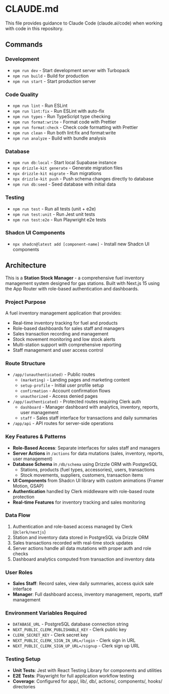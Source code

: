 # CLAUDE.md

This file provides guidance to Claude Code (claude.ai/code) when working with code in this repository.

## Commands

### Development
- `npm run dev` - Start development server with Turbopack
- `npm run build` - Build for production
- `npm run start` - Start production server

### Code Quality
- `npm run lint` - Run ESLint
- `npm run lint:fix` - Run ESLint with auto-fix
- `npm run types` - Run TypeScript type checking
- `npm run format:write` - Format code with Prettier
- `npm run format:check` - Check code formatting with Prettier
- `npm run clean` - Run both lint:fix and format:write
- `npm run analyze` - Build with bundle analysis

### Database
- `npm run db:local` - Start local Supabase instance
- `npx drizzle-kit generate` - Generate migration files
- `npx drizzle-kit migrate` - Run migrations
- `npx drizzle-kit push` - Push schema changes directly to database
- `npm run db:seed` - Seed database with initial data

### Testing
- `npm run test` - Run all tests (unit + e2e)
- `npm run test:unit` - Run Jest unit tests
- `npm run test:e2e` - Run Playwright e2e tests

### Shadcn UI Components
- `npx shadcn@latest add [component-name]` - Install new Shadcn UI components

## Architecture

This is a **Station Stock Manager** - a comprehensive fuel inventory management system designed for gas stations. Built with Next.js 15 using the App Router with role-based authentication and dashboards.

### Project Purpose
A fuel inventory management application that provides:
- Real-time inventory tracking for fuel and products
- Role-based dashboards for sales staff and managers
- Sales transaction recording and management
- Stock movement monitoring and low stock alerts
- Multi-station support with comprehensive reporting
- Staff management and user access control

### Route Structure
- `/app/(unauthenticated)` - Public routes
  - `(marketing)` - Landing pages and marketing content
  - `setup-profile` - Initial user profile setup
  - `confirmation` - Account confirmation flows
  - `unauthorized` - Access denied pages
- `/app/(authenticated)` - Protected routes requiring Clerk auth
  - `dashboard` - Manager dashboard with analytics, inventory, reports, user management
  - `staff` - Sales staff interface for transactions and daily summaries
- `/app/api` - API routes for server-side operations

### Key Features & Patterns
- **Role-Based Access**: Separate interfaces for sales staff and managers
- **Server Actions** in `/actions` for data mutations (sales, inventory, reports, user management)
- **Database Schema** in `/db/schema` using Drizzle ORM with PostgreSQL
  - Stations, products (fuel types, accessories), users, transactions
  - Stock movements, suppliers, customers, transaction items
- **UI Components** from Shadcn UI library with custom animations (Framer Motion, GSAP)
- **Authentication** handled by Clerk middleware with role-based route protection
- **Real-time Features** for inventory tracking and sales monitoring

### Data Flow
1. Authentication and role-based access managed by Clerk (`@clerk/nextjs`)
2. Station and inventory data stored in PostgreSQL via Drizzle ORM
3. Sales transactions recorded with real-time stock updates
4. Server actions handle all data mutations with proper auth and role checks
5. Dashboard analytics computed from transaction and inventory data

### User Roles
- **Sales Staff**: Record sales, view daily summaries, access quick sale interface
- **Manager**: Full dashboard access, inventory management, reports, staff management

### Environment Variables Required
- `DATABASE_URL` - PostgreSQL database connection string
- `NEXT_PUBLIC_CLERK_PUBLISHABLE_KEY` - Clerk public key
- `CLERK_SECRET_KEY` - Clerk secret key
- `NEXT_PUBLIC_CLERK_SIGN_IN_URL=/login` - Clerk sign in URL
- `NEXT_PUBLIC_CLERK_SIGN_UP_URL=/signup` - Clerk sign up URL

### Testing Setup
- **Unit Tests**: Jest with React Testing Library for components and utilities
- **E2E Tests**: Playwright for full application workflow testing
- **Coverage**: Configured for app/, lib/, db/, actions/, components/, hooks/ directories